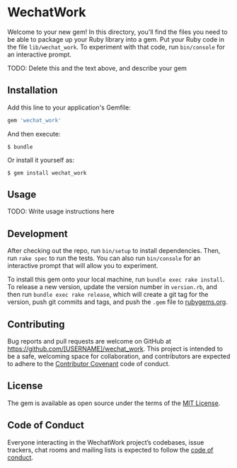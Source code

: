# WechatWork

Welcome to your new gem! In this directory, you'll find the files you need to be able to package up your Ruby library into a gem. Put your Ruby code in the file `lib/wechat_work`. To experiment with that code, run `bin/console` for an interactive prompt.

TODO: Delete this and the text above, and describe your gem

## Installation

Add this line to your application's Gemfile:

```ruby
gem 'wechat_work'
```

And then execute:

    $ bundle

Or install it yourself as:

    $ gem install wechat_work

## Usage

TODO: Write usage instructions here

## Development

After checking out the repo, run `bin/setup` to install dependencies. Then, run `rake spec` to run the tests. You can also run `bin/console` for an interactive prompt that will allow you to experiment.

To install this gem onto your local machine, run `bundle exec rake install`. To release a new version, update the version number in `version.rb`, and then run `bundle exec rake release`, which will create a git tag for the version, push git commits and tags, and push the `.gem` file to [rubygems.org](https://rubygems.org).

## Contributing

Bug reports and pull requests are welcome on GitHub at https://github.com/[USERNAME]/wechat_work. This project is intended to be a safe, welcoming space for collaboration, and contributors are expected to adhere to the [Contributor Covenant](http://contributor-covenant.org) code of conduct.

## License

The gem is available as open source under the terms of the [MIT License](https://opensource.org/licenses/MIT).

## Code of Conduct

Everyone interacting in the WechatWork project’s codebases, issue trackers, chat rooms and mailing lists is expected to follow the [code of conduct](https://github.com/[USERNAME]/wechat_work/blob/master/CODE_OF_CONDUCT.md).
